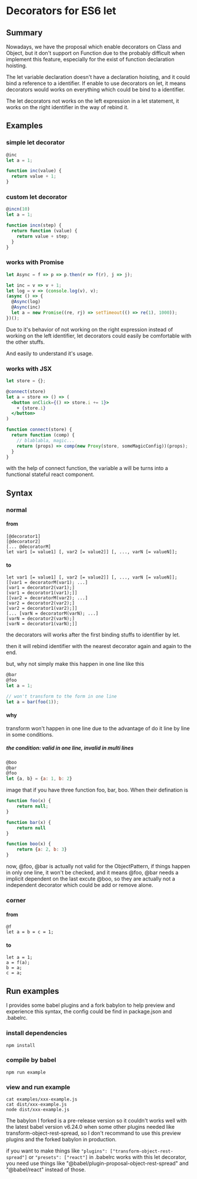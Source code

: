 # Decorators for ES6 let

## Summary
Nowadays, we have the proposal which enable decorators on Class and Object, but it don't support on Function due to the probably difficult when implement this feature, especially for the exist of function declaration hoisting.

The let variable declaration doesn't have a declaration hoisting, and it could bind a reference to a identifier. If enable to use decorators on let, it means decorators would works on everything which could be bind to a identifier.

The let decorators not works on the left expression in a let statement, it works on the right identifier in the way of rebind it.

## Examples

### simple let decorator
``` javascript
@inc
let a = 1;

function inc(value) {
  return value + 1;
}
```

### custom let decorator
``` javascript
@incn(10)
let a = 1;

function incn(step) {
  return function (value) {
    return value + step;
  }
}
```

### works with Promise
``` javascript
let Async = f => p => p.then(r => f(r), j => j);

let inc = v => v + 1;
let log = v => (console.log(v), v);
(async () => {
  @Async(log)
  @Async(inc)
  let a = new Promise((re, rj) => setTimeout(() => re(1), 1000));
})();

```
Due to it's behavior of not working on the right expression instead of working on the left identifier, let decorators could easily be comfortable with the other stuffs.

And easily to understand it's usage.

### works with JSX
``` jsx
let store = {};

@connect(store)
let a = store => () => (
  <button onClick={() => store.i += 1}>
    + {store.i}
  </button>
)

function connect(store) {
  return function (comp) {
    // blablabla, magic...
    return (props) => comp(new Proxy(store, someMagicConfig))(props);
  }
}

```

with the help of connect function, the variable a will be turns into a functional stateful react component.


## Syntax

### normal

#### from
```
[@decorator1]
[@decorator2]
[... @decoratorM]
let var1 [= value1] [, var2 [= value2]] [, ..., varN [= valueN]];

```

#### to
```
let var1 [= value1] [, var2 [= value2]] [, ..., varN [= valueN]];
[[var1 = decoratorM(var1); ...]
[var1 = decorator2(var1);]
[var1 = decorator1(var1);]]
[[var2 = decoratorM(var2); ...]
[var2 = decorator2(var2);]
[var2 = decorator1(var2);]]
[... [varN = decoratorM(varN); ...]
[varN = decorator2(varN);]
[varN = decorator1(varN);]]
```
the decorators will works after the first binding stuffs to identifier by let.

then it will rebind identifier with the nearest decorator again and again to the end.

but, why not simply make this happen in one line like this

``` javascript
@bar
@foo
let a = 1;

// won't transform to the form in one line
let a = bar(foo(1));

```

#### why 

transform won't happen in one line due to the advantage of do it line by line in some conditions.

##### the condition: valid in one line, invalid in multi lines

``` javascript
@boo
@bar
@foo
let {a, b} = {a: 1, b: 2}

```

image that if you have three function foo, bar, boo. When their defination is

``` javascript
function foo(x) {
    return null;
}

function bar(x) {
    return null
}

function boo(x) {
    return {a: 2, b: 3}
}
```

now, @foo, @bar is actually not valid for the ObjectPattern, if things happen in only one line, it won't be checked, and it means @foo, @bar needs a implicit dependent on the last excute @boo, so they are actually not a independent decorator which could be add or remove alone.

### corner

#### from
```
@f
let a = b = c = 1;
```

#### to
```
let a = 1;
a = f(a);
b = a;
c = a;
```

## Run examples
I provides some babel plugins and a fork babylon to help preview and experience this syntax, the config could be find in package.json and .babelrc. 

### install dependencies
```
npm install
```

### compile by babel
```
npm run example
```

### view and run example
```
cat examples/xxx-example.js
cat dist/xxx-example.js
node dist/xxx-example.js
```

The babylon I forked is a pre-release version so it couldn't works well with the latest babel version v6.24.0 when some other plugins needed like transform-object-rest-spread, so I don't recommand to use this preview plugins and the forked babylon in production.

if you want to make things like `"plugins": ["transform-object-rest-spread"]` or `"presets": ["react"]` in .babelrc works with this let decorator, you need use things like "@babel/plugin-proposal-object-rest-spread" and "@babel/react" instead of those.
